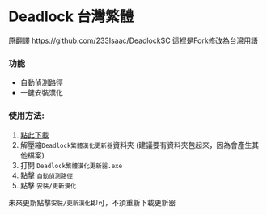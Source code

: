# Deadlock 台灣繁體

原翻譯 https://github.com/233Isaac/DeadlockSC
這裡是Fork修改為台灣用語

### 功能
- 自動偵測路徑
- 一鍵安裝漢化

### 使用方法:

1. [點此下載](https://github.com/cycleapple/DeadlockTC/releases/download/v1.2.0/Deadlock_Updater.zip)
2. 解壓縮`Deadlock繁體漢化更新器`資料夾 (建議要有資料夾包起來，因為會產生其他檔案)
3. 打開 `Deadlock繁體漢化更新器.exe`
4. 點擊 `自動偵測路徑`
5. 點擊 `安裝/更新漢化`

未來更新點擊`安裝/更新漢化`即可，不須重新下載更新器






